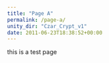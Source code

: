 ```yaml
---
title: "Page A"
permalink: /page-a/
unity_dir: "Czar_Crypt_v1"
date: 2011-06-23T18:38:52+00:00
---
```


this is a test page
